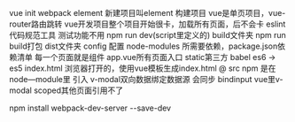 vue init webpack element
 新建项目叫element 构建项目
 vue是单页项目，vue-router路由跳转 vue开发项目整个项目开始很卡，加载所有页面，后不会卡
 eslint 代码规范工具
 测试功能不用
 npm run dev(script里定义的)
build文件夹  npm run build打包 dist文件夹
config 配置
node-modules 所需要依赖，package.json依赖清单
每一个页面就是组件
app.vue所有页面入口
static第三方
babel es6 -> es5
index.html 浏览器打开的，使用vue模板生成index.html
@ src
npm 是在node—module里 引入
v-modal双向数据绑定数据源 会同步 bindinput  vue里v-modal
scoped其他页面引用不了

npm install webpack-dev-server --save-dev
